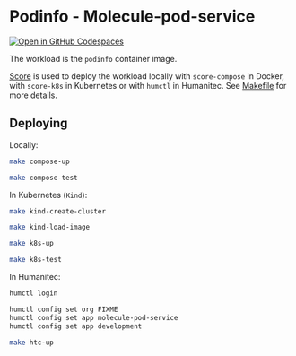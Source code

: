 # Podinfo - Molecule-pod-service

[![Open in GitHub Codespaces](https://github.com/codespaces/badge.svg)](https://codespaces.new/htc-kubecon-na-2024/molecule-pod-service)

The workload is the `podinfo` container image.

[Score](https://score.dev/) is used to deploy the workload locally with `score-compose` in Docker, with `score-k8s` in Kubernetes or with `humctl` in Humanitec. See [Makefile](Makefile) for more details.

## Deploying

Locally:
```bash
make compose-up

make compose-test
```

In Kubernetes (`Kind`):
```bash
make kind-create-cluster

make kind-load-image

make k8s-up

make k8s-test
```

In Humanitec:
```bash
humctl login

humctl config set org FIXME
humctl config set app molecule-pod-service
humctl config set app development

make htc-up
```
